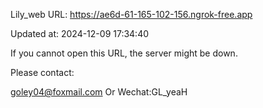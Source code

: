 Lily_web URL: https://ae6d-61-165-102-156.ngrok-free.app

Updated at: 2024-12-09 17:34:40

If you cannot open this URL, the server might be down.

Please contact: 

goley04@foxmail.com Or Wechat:GL_yeaH